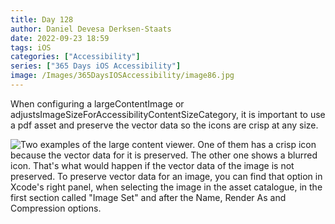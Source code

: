 ```yaml
---
title: Day 128
author: Daniel Devesa Derksen-Staats
date: 2022-09-23 18:59
tags: iOS
categories: ["Accessibility"]
series: ["365 Days iOS Accessibility"]
image: /Images/365DaysIOSAccessibility/image86.jpg
---
```


When configuring a largeContentImage or adjustsImageSizeForAccessibilityContentSizeCategory, it is important to use a pdf asset and preserve the vector data so the icons are crisp at any size.

![Two examples of the large content viewer. One of them has a crisp icon because the vector data for it is preserved. The other one shows a blurred icon. That's what would happen if the vector data of the image is not preserved. To preserve vector data for an image, you can find that option in Xcode's right panel, when selecting the image in the asset catalogue, in the first section called "Image Set" and after the Name, Render As and Compression options. ](/Images/365DaysIOSAccessibility/image86.jpg)